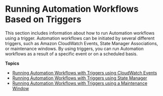 # Running Automation Workflows Based on Triggers<a name="automation-executing-triggers"></a>

This section includes information about how to run Automation workflows using a trigger\. Automation workflows can be initiated by several different triggers, such as Amazon CloudWatch Events, State Manager Associations, or maintenance windows\. By using triggers, you can run Automation workflows as a result of a specific event or on a scheduled basis\.

**Topics**
+ [Running Automation Workflows with Triggers using CloudWatch Events](automation-cwe-target.md)
+ [Running Automation Workflows with Triggers using State Manager](automation-sm-target.md)
+ [Running Automation Workflows with Triggers using a Maintenance Window](automation-mw-target.md)